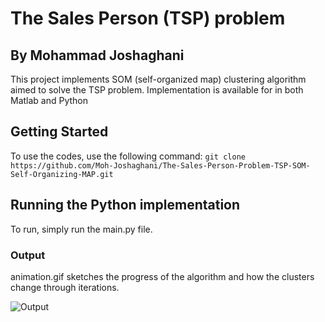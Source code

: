 # The Sales Person (TSP) problem 
## By Mohammad Joshaghani

This project implements SOM (self-organized map) clustering algorithm aimed to solve the TSP problem. Implementation is available for in both Matlab and Python


## Getting Started

To use the codes, use the following command:
```git clone https://github.com/Moh-Joshaghani/The-Sales-Person-Problem-TSP-SOM-Self-Organizing-MAP.git```



## Running the Python implementation
To run, simply run the main.py file.

### Output
animation.gif sketches the progress of the algorithm and how the clusters change through iterations. 

![Output](./Python/animation.gif)





